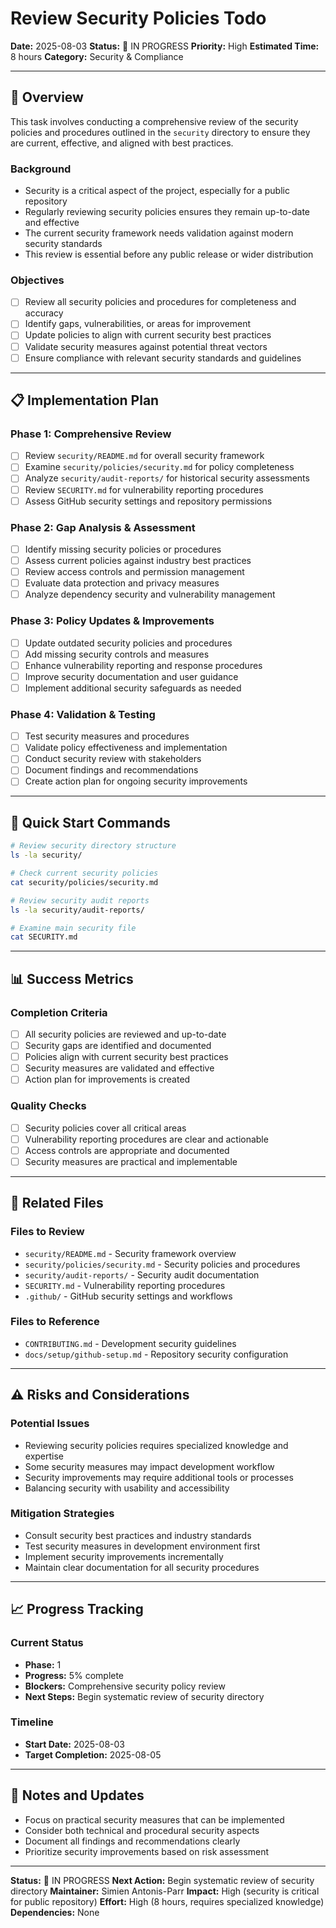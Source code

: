 # Review Security Policies Todo

**Date:** 2025-08-03
**Status:** 🔄 IN PROGRESS
**Priority:** High
**Estimated Time:** 8 hours
**Category:** Security & Compliance

---

## 🎯 **Overview**

This task involves conducting a comprehensive review of the security policies and procedures outlined in the `security` directory to ensure they are current, effective, and aligned with best practices.

### **Background**
- Security is a critical aspect of the project, especially for a public repository
- Regularly reviewing security policies ensures they remain up-to-date and effective
- The current security framework needs validation against modern security standards
- This review is essential before any public release or wider distribution

### **Objectives**
- [ ] Review all security policies and procedures for completeness and accuracy
- [ ] Identify gaps, vulnerabilities, or areas for improvement
- [ ] Update policies to align with current security best practices
- [ ] Validate security measures against potential threat vectors
- [ ] Ensure compliance with relevant security standards and guidelines

---

## 📋 **Implementation Plan**

### **Phase 1: Comprehensive Review**
- [ ] Review `security/README.md` for overall security framework
- [ ] Examine `security/policies/security.md` for policy completeness
- [ ] Analyze `security/audit-reports/` for historical security assessments
- [ ] Review `SECURITY.md` for vulnerability reporting procedures
- [ ] Assess GitHub security settings and repository permissions

### **Phase 2: Gap Analysis & Assessment**
- [ ] Identify missing security policies or procedures
- [ ] Assess current policies against industry best practices
- [ ] Review access controls and permission management
- [ ] Evaluate data protection and privacy measures
- [ ] Analyze dependency security and vulnerability management

### **Phase 3: Policy Updates & Improvements**
- [ ] Update outdated security policies and procedures
- [ ] Add missing security controls and measures
- [ ] Enhance vulnerability reporting and response procedures
- [ ] Improve security documentation and user guidance
- [ ] Implement additional security safeguards as needed

### **Phase 4: Validation & Testing**
- [ ] Test security measures and procedures
- [ ] Validate policy effectiveness and implementation
- [ ] Conduct security review with stakeholders
- [ ] Document findings and recommendations
- [ ] Create action plan for ongoing security improvements

---

## 🚀 **Quick Start Commands**

```bash
# Review security directory structure
ls -la security/

# Check current security policies
cat security/policies/security.md

# Review security audit reports
ls -la security/audit-reports/

# Examine main security file
cat SECURITY.md
```

---

## 📊 **Success Metrics**

### **Completion Criteria**
- [ ] All security policies are reviewed and up-to-date
- [ ] Security gaps are identified and documented
- [ ] Policies align with current security best practices
- [ ] Security measures are validated and effective
- [ ] Action plan for improvements is created

### **Quality Checks**
- [ ] Security policies cover all critical areas
- [ ] Vulnerability reporting procedures are clear and actionable
- [ ] Access controls are appropriate and documented
- [ ] Security measures are practical and implementable

---

## 🔗 **Related Files**

### **Files to Review**
- `security/README.md` - Security framework overview
- `security/policies/security.md` - Security policies and procedures
- `security/audit-reports/` - Security audit documentation
- `SECURITY.md` - Vulnerability reporting procedures
- `.github/` - GitHub security settings and workflows

### **Files to Reference**
- `CONTRIBUTING.md` - Development security guidelines
- `docs/setup/github-setup.md` - Repository security configuration

---

## ⚠️ **Risks and Considerations**

### **Potential Issues**
- Reviewing security policies requires specialized knowledge and expertise
- Some security measures may impact development workflow
- Security improvements may require additional tools or processes
- Balancing security with usability and accessibility

### **Mitigation Strategies**
- Consult security best practices and industry standards
- Test security measures in development environment first
- Implement security improvements incrementally
- Maintain clear documentation for all security procedures

---

## 📈 **Progress Tracking**

### **Current Status**
- **Phase:** 1
- **Progress:** 5% complete
- **Blockers:** Comprehensive security policy review
- **Next Steps:** Begin systematic review of security directory

### **Timeline**
- **Start Date:** 2025-08-03
- **Target Completion:** 2025-08-05

---

## 📝 **Notes and Updates**

- Focus on practical security measures that can be implemented
- Consider both technical and procedural security aspects
- Document all findings and recommendations clearly
- Prioritize security improvements based on risk assessment

---

**Status:** 🔄 IN PROGRESS
**Next Action:** Begin systematic review of security directory
**Maintainer:** Simien Antonis-Parr
**Impact:** High (security is critical for public repository)
**Effort:** High (8 hours, requires specialized knowledge)
**Dependencies:** None

